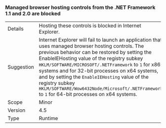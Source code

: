 ### Managed browser hosting controls from the .NET Framework 1.1 and 2.0 are blocked

|   |   |
|---|---|
|Details|Hosting these controls is blocked in Internet Explorer.|
|Suggestion|Internet Explorer will fail to launch an application that uses managed browser hosting controls. The previous behavior can be restored by setting the EnableIEHosting value of the registry subkey <code>HKLM/SOFTWARE/MICROSOFT/.NETFramework</code> to <code>1</code> for x86 systems and for 32-bit processes on x64 systems, and by setting the <code>EnableIEHosting</code> value of the registry subkey <code>HKLM/SOFTWARE/Wow6432Node/Microsoft/.NETFramework</code> to <code>1</code> for 64-bit processes on x64 systems.|
|Scope|Minor|
|Version|4.5|
|Type|Runtime|

